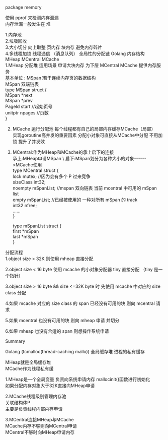 package memory

使用 pprof 来检测内存泄漏 \
内存泄漏一般发生在 堆 

1.内存池 \
2.垃圾回收 \
3.大小切分 向上取整 页内存 块内存 避免内存碎片 \
4.多线程加锁 线程通信 （消息队列） 全局性的分配链 
 Golang 内存结构 \
 MHeap MCentral MCache \
 1.MHeap 分配堆 适用场景 申请大块内存 为下层 MCentral MCache 提供内存服务 \
 基本单位 : MSpan(若干连续内存页的数据结构 \
 MSpan 双端链表 \
 type MSpan struct { \
  	MSpan   *next \
  	MSpan   *prev \
  	PageId  start  //起始页号 \
  	unitptr npages //页数 \
 } 
 
2. MCache 运行分配池 每个线程都有自己的局部内存缓存MCache（局部） \
实现goroutine高并发的重要因素 分配小对象可直接从MCache中分配 不用加锁 提升了并发效

3. MCentral:作为MHeap和MCache的承上启下的连接 \
   承上:MHeap申请MSpan \ 
   启下:MSpan划分为各种大小的对象------>MCache使用 \
   type MCentral struct { \
		lock mutex;        //因为会有多个 P 过来竞争 \
		sizeClass int32; \
		noempty mSpanList; //mspan 双向链表 当前 mcentral 中可用的 mSpan list \
		empty mSpanList;   //已经被使用的 一种对所有 mSpan 的 track \
		int32 nfree; \
		…… \
 	} 

	type mSpanList struct { \
		first *mSpan \
		last  *mSpan \
	} 

分配流程 \
1.object size > 32K 则使用 mheap 直接分配 

2.object size < 16 byte 使用 mcache 的小对象分配器 tiny 直接分配 （tiny 是一个指针）

3.object size > 16 byte && size <=32K byte 时 先使用 mcache 中对应的 size class 分配

4.如果 mcache 对应的 size class 的 span 已经没有可用的块 则向 mcentral 请求

5.如果 mcentral 也没有可用的块 则向 mheap 申请 并切分

6.如果 mheap 也没有合适的 span 则想操作系统申请

Summary 

Golang (tcmalloc(thread-caching mallo)) 全局缓存堆 进程的私有缓存 

 MHeap就是全局缓存堆 \
 MCache作为线程私有缓
 
1.MHeap是一个全局变量 负责向系统申请内存 mallocinit()函数进行初始化 \
 如果分配内存对象大于32K直接向MHeap申请
 
2.MCache线程级别管理内存池 \
 关联结构体P \
 主要是负责线程内部内存申请
 
3.MCentral连接MHeap与MCache \
  MCache内存不够则向MCentral申请 \
  MCentral不够时向MHeap申请内存